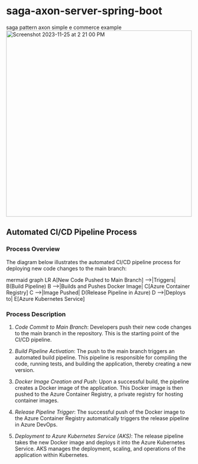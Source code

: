 # saga-axon-server-spring-boot
saga pattern axon simple e commerce example
<img width="502" alt="Screenshot 2023-11-25 at 2 21 00 PM" src="https://github.com/ahmedosm/saga-axon-server-spring-boot/assets/9503646/7150f015-4e1b-4b3c-b748-1d050f5a4573">

## Automated CI/CD Pipeline Process

### Process Overview

The diagram below illustrates the automated CI/CD pipeline process for deploying new code changes to the main branch:

mermaid
graph LR
    A[New Code Pushed to Main Branch] -->|Triggers| B(Build Pipeline)
    B -->|Builds and Pushes Docker Image| C[Azure Container Registry]
    C -->|Image Pushed| D(Release Pipeline in Azure)
    D -->|Deploys to| E[Azure Kubernetes Service]


### Process Description

1. *Code Commit to Main Branch*: Developers push their new code changes to the main branch in the repository. This is the starting point of the CI/CD pipeline.

2. *Build Pipeline Activation*: The push to the main branch triggers an automated build pipeline. This pipeline is responsible for compiling the code, running tests, and building the application, thereby creating a new version.

3. *Docker Image Creation and Push*: Upon a successful build, the pipeline creates a Docker image of the application. This Docker image is then pushed to the Azure Container Registry, a private registry for hosting container images.

4. *Release Pipeline Trigger*: The successful push of the Docker image to the Azure Container Registry automatically triggers the release pipeline in Azure DevOps.

5. *Deployment to Azure Kubernetes Service (AKS)*: The release pipeline takes the new Docker image and deploys it into the Azure Kubernetes Service. AKS manages the deployment, scaling, and operations of the application within Kubernetes.
